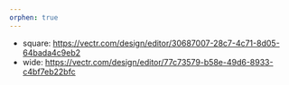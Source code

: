 ```yaml
---
orphen: true
---
```


- square: https://vectr.com/design/editor/30687007-28c7-4c71-8d05-64bada4c9eb2
- wide: https://vectr.com/design/editor/77c73579-b58e-49d6-8933-c4bf7eb22bfc
